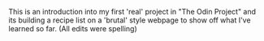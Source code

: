 This is an introduction into my first 'real' project in "The Odin Project" and its building a recipe list on a 'brutal' style webpage to show off what I've learned so far. (All edits were spelling)
